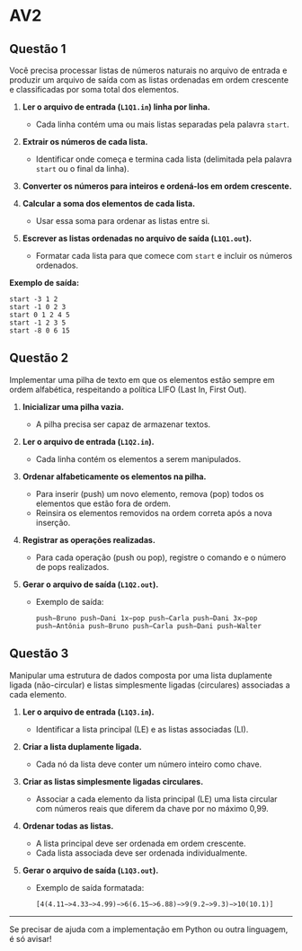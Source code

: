 # AV2

## **Questão 1**

Você precisa processar listas de números naturais no arquivo de entrada e produzir um arquivo de saída com as listas ordenadas em ordem crescente e classificadas por soma total dos elementos.

1. **Ler o arquivo de entrada (`L1Q1.in`) linha por linha.**

   - Cada linha contém uma ou mais listas separadas pela palavra `start`.

2. **Extrair os números de cada lista.**

   - Identificar onde começa e termina cada lista (delimitada pela palavra `start` ou o final da linha).

3. **Converter os números para inteiros e ordená-los em ordem crescente.**

4. **Calcular a soma dos elementos de cada lista.**

   - Usar essa soma para ordenar as listas entre si.

5. **Escrever as listas ordenadas no arquivo de saída (`L1Q1.out`).**
   - Formatar cada lista para que comece com `start` e incluir os números ordenados.

**Exemplo de saída:**

```plaintext
start -3 1 2
start -1 0 2 3
start 0 1 2 4 5
start -1 2 3 5
start -8 0 6 15
```

## **Questão 2**

Implementar uma pilha de texto em que os elementos estão sempre em ordem alfabética, respeitando a política LIFO (Last In, First Out).

1. **Inicializar uma pilha vazia.**

   - A pilha precisa ser capaz de armazenar textos.

2. **Ler o arquivo de entrada (`L1Q2.in`).**

   - Cada linha contém os elementos a serem manipulados.

3. **Ordenar alfabeticamente os elementos na pilha.**

   - Para inserir (push) um novo elemento, remova (pop) todos os elementos que estão fora de ordem.
   - Reinsira os elementos removidos na ordem correta após a nova inserção.

4. **Registrar as operações realizadas.**

   - Para cada operação (push ou pop), registre o comando e o número de pops realizados.

5. **Gerar o arquivo de saída (`L1Q2.out`).**

   - Exemplo de saída:

     ```plaintext
     push−Bruno push−Dani 1x−pop push−Carla push−Dani 3x−pop push−Antônia push−Bruno push−Carla push−Dani push−Walter
     ```

## **Questão 3**

Manipular uma estrutura de dados composta por uma lista duplamente ligada (não-circular) e listas simplesmente ligadas (circulares) associadas a cada elemento.

1. **Ler o arquivo de entrada (`L1Q3.in`).**

   - Identificar a lista principal (LE) e as listas associadas (LI).

2. **Criar a lista duplamente ligada.**

   - Cada nó da lista deve conter um número inteiro como chave.

3. **Criar as listas simplesmente ligadas circulares.**

   - Associar a cada elemento da lista principal (LE) uma lista circular com números reais que diferem da chave por no máximo 0,99.

4. **Ordenar todas as listas.**

   - A lista principal deve ser ordenada em ordem crescente.
   - Cada lista associada deve ser ordenada individualmente.

5. **Gerar o arquivo de saída (`L1Q3.out`).**

   - Exemplo de saída formatada:

     ```plaintext
     [4(4.11−>4.33−>4.99)−>6(6.15−>6.88)−>9(9.2−>9.3)−>10(10.1)]
     ```

---

Se precisar de ajuda com a implementação em Python ou outra linguagem, é só avisar!
